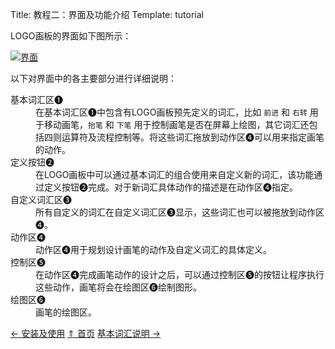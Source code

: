Title: 教程二：界面及功能介绍
Template: tutorial

LOGO画板的界面如下图所示：

[![界面](./images/interface.png)](./images/interface.png)

以下对界面中的各主要部分进行详细说明：

<dl>
<dt>基本词汇区❶</dt>
<dd>在基本词汇区❶中包含有LOGO画板预先定义的词汇，比如 <code>前进</code> 和 <code>右转</code> 用于移动画笔，<code>抬笔</code> 和 <code>下笔</code> 用于控制画笔是否在屏幕上绘图，其它词汇还包括四则运算符及流程控制等。将这些词汇拖放到动作区❹可以用来指定画笔的动作。</dd>

<dt>定义按钮❷</dt>
<dd>在LOGO画板中可以通过基本词汇的组合使用来自定义新的词汇，该功能通过定义按钮❷完成。对于新词汇具体动作的描述是在动作区❹指定。</dd>

<dt>自定义词汇区❸</dt>
<dd>所有自定义的词汇在自定义词汇区❸显示，这些词汇也可以被拖放到动作区❹。</dd>

<dt>动作区❹</dt>
<dd>动作区❹用于规划设计画笔的动作及自定义词汇的具体定义。</dd>

<dt>控制区❺</dt>
<dd>在动作区❹完成画笔动作的设计之后，可以通过控制区❺的按钮让程序执行这些动作，画笔将会在绘图区❻绘制图形。</dd>

<dt>绘图区❻</dt>
<dd>画笔的绘图区。</dd>
</dl>

<div class="center-nav">
	<a href="./tut-01.html">← 安装及使用</a>
	<a href="./index.html">⇑ 首页</a>
	<a href="./tut-03.html">基本词汇说明 →</a>
</div>
